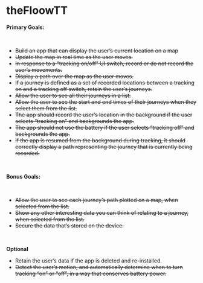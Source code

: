 # theFloowTT
<p><strong>Primary Goals:</strong></p>
<p>&nbsp;</p>
<ul>
<li><span style="text-decoration: line-through;"><del>Build an app that can display the user&rsquo;s current location on a map</del></span></li>
<li><span style="text-decoration: line-through;">Update the map in real time as the user moves.</span></li>
<li><span style="text-decoration: line-through;">In response to a &ldquo;tracking on/off&rdquo; UI switch, record or do not record the user&rsquo;s movements.</span></li>
<li><span style="text-decoration: line-through;">Display a path over the map as the user moves.</span></li>
<li><span style="text-decoration: line-through;">If a journey is defined as a set of recorded locations between a tracking on and a tracking off switch, retain the user&rsquo;s journeys.</span></li>
<li><span style="text-decoration: line-through;">Allow the user to see all their journeys in a list.</span></li>
<li><span style="text-decoration: line-through;">Allow the user to see the start and end times of their journeys when they select them from the list.</span></li>
<li><span style="text-decoration: line-through;">The app should record the user&rsquo;s location in the background if the user selects &ldquo;tracking on&rdquo; and backgrounds the app.</span></li>
<li><span style="text-decoration: line-through;">The app should not use the battery if the user selects &ldquo;tracking off&rdquo; and backgrounds the app.</span></li>
<li><span style="text-decoration: line-through;">If the app is resumed from the background during tracking, it should correctly display a path representing the journey that is currently being recorded.</span></li>
</ul>
<p><strong>&nbsp;</strong></p>
<p><strong>Bonus Goals:</strong></p>
<p><strong>&nbsp;</strong></p>
<ul>
<li><span style="text-decoration: line-through;">Allow the user to see each journey&rsquo;s path plotted on a map, when selected from the list.</span></li>
<li><span style="text-decoration: line-through;">Show any other interesting data you can think of relating to a journey, when selected from the list.</span></li>
<li><span style="text-decoration: line-through;">Secure the data that&rsquo;s stored on the device.</span></li>
</ul>
<p>&nbsp;</p>
<p><strong>Optional</strong></p>
<ul>
<li>Retain the user&rsquo;s data if the app is deleted and re-installed.</li>
<li><span style="text-decoration: line-through;">Detect the user&rsquo;s motion, and automatically determine when to turn tracking &ldquo;on&rdquo; or &ldquo;off&rdquo;, in a way that conserves battery power.</span></li>
</ul>
